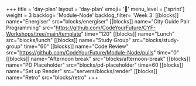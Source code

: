 +++
title = 'day-plan'
layout = 'day-plan'
emoji= '📝'
menu_level = ['sprint']
weight = 3
backlog= 'Module-Node'
backlog_filter= 'Week 3'
[[blocks]]
name="Energiser"
src="blocks/energiser"
[[blocks]]
name="City Guide Pair Programming"
src="https://github.com/CodeYourFuture/CYF-Workshops/tree/main/template"
time="120"
[[blocks]]
name="Lunch"
src="blocks/lunch"
[[blocks]]
name="Study Group"
src="blocks/study-group"
time="60"
[[blocks]]
name="Code Review"
src="https://github.com/CodeYourFuture/Module-Node/pulls"
time="0"
[[blocks]]
name="Afternoon break"
src="blocks/afternoon-break"
[[blocks]]
name="PD Placeholder"
src="blocks/pd-placeholder"
time=60
[[blocks]]
name="Set up Render"
src="servers/blocks/render"
[[blocks]]
name="Retro"
src="blocks/retro"
+++
